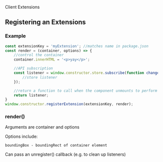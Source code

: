 Client Extensions

## Registering an Extensions

### Example

```javascript
const extensionKey = 'myExtension'; //matches name in package.json
const render = (container, options) => {
    //control the container
    container.innerHTML = '<p>yay</p>';

    //API subscription
    const listener = window.constructor.store.subscribe(function changeHandler() {
        //store listener
    });

    //return a function to call when the component unmounts to perform cleanup
    return listener;
}
window.constructor.registerExtension(extensionKey, render);
```

### render()

Arguments are container and options

Options include:

```
boundingBox - boundingRect of container element
```

Can pass an unregister() callback (e.g. to clean up listeners)